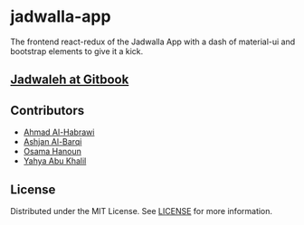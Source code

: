# jadwalla-app
The frontend react-redux of the Jadwalla App with a dash of material-ui and bootstrap elements to give it a kick.

## [Jadwaleh at Gitbook]()

## Contributors

* [Ahmad Al-Habrawi](https://github.com/ahmadmamdouh1995)
* [Ashjan Al-Barqi](https://github.com/AAlbarqi)
* [Osama Hanoun](https://github.com/OsamaHanoun)
* [Yahya Abu Khalil](https://github.com/AbuKhalil95)

## License

Distributed under the MIT License. See [LICENSE](https://www.mit.edu/~amini/LICENSE.md) for more information.